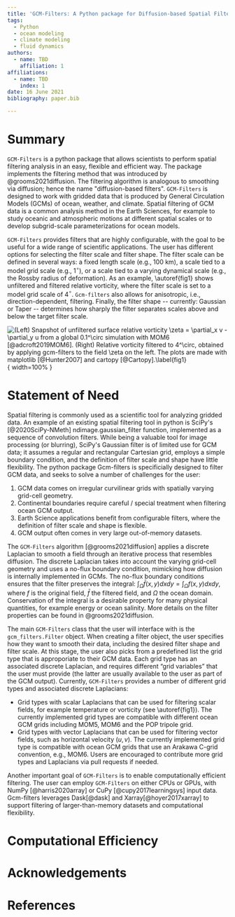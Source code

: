 ```yaml
---
title: 'GCM-Filters: A Python package for Diffusion-based Spatial Filtering of Gridded Data from General Circulation Models'
tags:
  - Python
  - ocean modeling
  - climate modeling
  - fluid dynamics
authors:
  - name: TBD
    affiliation: 1
affiliations:
  - name: TBD
    index: 1
date: 16 June 2021
bibliography: paper.bib

---
```


# Summary

`GCM-Filters` is a python package that allows scientists to perform spatial filtering analysis in an easy, flexible and efficient way. The package implements the filtering method that was introduced by @grooms2021diffusion. The filtering algorithm is analogous to smoothing via diffusion; hence the name "diffusion-based filters". `GCM-Filters` is designed to work with gridded data that is produced by General Circulation Models (GCMs) of ocean, weather, and climate. Spatial filtering of GCM data is a common analysis method in the Earth Sciences, for example to study oceanic and atmospheric motions at different spatial scales or to develop subgrid-scale parameterizations for ocean models.

`GCM-Filters` provides filters that are highly configurable, with the goal to be useful for a wide range of scientific applications. The user has different options for selecting the filter scale and filter shape.
The filter scale can be defined in several ways: a fixed length scale (e.g., 100 km), a scale tied to a model grid scale (e.g., 1$^\circ$), or a scale tied to a varying dynamical scale (e.g., the Rossby radius of deformation). As an example, \autoref{fig1} shows unfiltered and filtered relative vorticity, where the filter scale is set to a model grid scale of 4$^\circ$. `Gcm-filters` also allows for anisotropic, i.e., direction-dependent, filtering.
Finally, the filter shape -- currently: Gaussian or Taper -- determines how sharply the filter separates scales above and below the target filter scale.

![(Left) Snapshot of unfiltered surface relative vorticity  $\zeta = \partial_x v - \partial_y u$ from a global 0.1$^\circ$ simulation with MOM6 [@adcroft2019MOM6]. (Right) Relative vorticity filtered to 4$^\circ$, obtained by applying gcm-filters to the field $\zeta$ on the left. The plots are made with `matplotlib` [@Hunter2007] and `cartopy` [@Cartopy].\label{fig1}](filtered_vorticity.png){ width=100% }

# Statement of Need

Spatial filtering is commonly used as a scientific tool for analyzing gridded data. An example of an existing spatial filtering tool in python is SciPy's [@2020SciPy-NMeth] ndimage.gaussian_filter function, implemented as a sequence of convolution filters. While being a valuable tool for image processing (or blurring), SciPy's Gaussian filter is of limited use for GCM data; it assumes a regular and rectangular Cartesian grid, employs a simple boundary condition, and the definition of filter scale and shape have little flexibility. The python package Gcm-filters is specificially designed to filter GCM data, and seeks to solve a number of challenges for the user:
1. GCM data comes on irregular curvilinear grids with spatially varying grid-cell geometry.
2. Continental boundaries require careful / special treatment when filtering ocean GCM output.
3. Earth Science applications benefit from configurable filters, where the definition of filter scale and shape is flexible.
4. GCM output often comes in very large out-of-memory datasets.

The `GCM-Filters` algorithm [@grooms2021diffusion] applies a discrete Laplacian to smooth a field through an iterative process that resembles diffusion. The discrete Laplacian takes into account the varying grid-cell geometry and uses a no-flux boundary condition, mimicking how diffusion is internally implemented in GCMs. The no-flux boundary conditions ensures that the filter preserves the integral: $\int_{\Omega} \bar{f}(x,y) dx dy = \int_{\Omega} f (x,y) dx dy$, where $f$ is the original field, $\bar{f}$ the filtered field, and $\Omega$ the ocean domain. Conservation of the integral is a desirable property for many physical quantities, for example energy or ocean salinity. More details on the filter properties can be found in @grooms2021diffusion.

The main `GCM-Filters` class that the user will interface with is the `gcm_filters.Filter` object. When creating a filter object, the user specifies how they want to smooth their data, including the desired filter shape and filter scale. At this stage, the user also picks from a predefined list the grid type that is approporiate to their GCM data. Each grid type has an associated discrete Laplacian, and requires different “grid variables” that the user must provide (the latter are usually available to the user as part of the GCM output). Currently, `GCM-Filters` provides a number of different grid types and associated discrete Laplacians:
* Grid types with scalar Laplacians that can be used for filtering scalar fields, for example temperature or vorticity (see \autoref{fig1}). The currently implemented grid types are compatible with different ocean GCM grids including MOM5, MOM6 and the POP tripole grid.
* Grid types with vector Laplacians that can be used for filtering vector fields, such as horizontal velocity $(u,v)$. The currently implemented grid type is compatible with ocean GCM grids that use an Arakawa C-grid convention, e.g., MOM6.
Users are encouraged to contribute more grid types and Laplacians via pull requests if needed.

Another important goal of `GCM-Filters` is to enable computationally efficient filtering. The user can employ `GCM-Filters` on either CPUs or GPUs, with NumPy [@harris2020array] or CuPy [@cupy2017learningsys] input data. Gcm-filters leverages Dask[@dask] and Xarray[@hoyer2017xarray] to support filtering of larger-than-memory datasets and computational flexibility.

# Computational Efficiency


# Acknowledgements


# References
